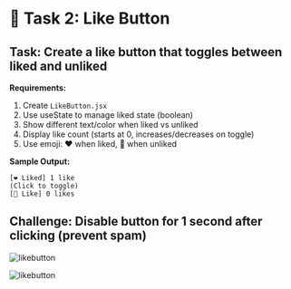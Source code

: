 # 🎯 Task 2: Like Button

## Task: Create a like button that toggles between liked and unliked

**Requirements:**
1. Create `LikeButton.jsx`
2. Use useState to manage liked state (boolean)
3. Show different text/color when liked vs unliked
4. Display like count (starts at 0, increases/decreases on toggle)
5. Use emoji: ❤️ when liked, 🤍 when unliked

**Sample Output:**
```
[❤️ Liked] 1 like
(Click to toggle)
[🤍 Like] 0 likes
```

## Challenge: Disable button for 1 second after clicking (prevent spam)


![likebutton](https://github.com/user-attachments/assets/18b5acac-446f-4290-9510-96709d66e37d)

![likebutton](https://github.com/user-attachments/assets/7ed8195b-eb14-4518-b9ea-01ee7ad24b1c)